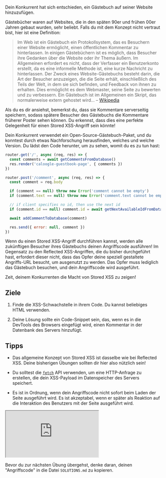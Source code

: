 Dein Konkurrent hat sich entschieden, ein Gästebuch auf seiner Website hinzuzufügen.

Gästebücher waren auf Websites, die in den späten 90er und frühen 00er Jahren gebaut wurden, sehr beliebt. Falls du mit dem Konzept nicht vertraut bist, hier ist eine Definition:

> Im Web ist ein Gästebuch ein Protokollsystem, das es Besuchern einer Website ermöglicht, einen öffentlichen Kommentar zu hinterlassen. In einigen Gästebüchern ist es möglich, dass Besucher ihre Gedanken über die Website oder ihr Thema äußern. Im Allgemeinen erfordert es nicht, dass der Verfasser ein Benutzerkonto erstellt, da es eine informelle Methode ist, eine kurze Nachricht zu hinterlassen. Der Zweck eines Website-Gästebuchs besteht darin, die Art der Besucher anzuzeigen, die die Seite erhält, einschließlich des Teils der Welt, in dem sie sich befinden, und Feedback von ihnen zu erhalten. Dies ermöglicht es dem Webmaster, seine Seite zu bewerten und zu verbessern. Ein Gästebuch ist im Allgemeinen ein Skript, das normalerweise extern gehostet wird... – [Wikipedia](https://de.wikipedia.org/wiki/Gästebuch)

Als du es dir ansiehst, bemerkst du, dass sie Kommentare serverseitig speichern, sodass spätere Besucher des Gästebuchs die Kommentare früherer Poster sehen können. Du erkennst, dass dies eine perfekte Gelegenheit für einen Stored XSS-Angriff sein könnte!

Dein Konkurrent verwendet ein Open-Source-Gästebuch-Paket, und du konntest durch etwas Nachforschung herausfinden, welches und welche Version. Du lädst den Code herunter, um zu sehen, womit du es zu tun hast:

```js
router.get('/', async (req, res) => {
  const comments = await getCommentsFromDatabase()
  res.render('caloogle-guestbook-page', { comments })
})

router.post('/comment', async (req, res) => {
  const comment = req.body

  if (comment == null) throw new Error('comment cannot be empty')
  if (comment.text == null) throw new Error('comment.text cannot be empty')

  // if client specifies no id, then use the next id
  if (comment.id == null) comment.id = await getNextAvailableIdFromDatabase()

  await addCommentToDatabase(comment)

  res.send({ error: null, comment })
})
```

Wenn du einen Stored XSS-Angriff durchführen kannst, werden alle zukünftigen Besucher ihres Gästebuchs deinen Angriffscode ausführen! Im Gegensatz zu den Reflected XSS-Angriffen, die du bisher durchgeführt hast, erfordert dieser nicht, dass das Opfer deine speziell gestaltete Angriffs-URL besucht, um ausgenutzt zu werden. Das Opfer muss lediglich das Gästebuch besuchen, und dein Angriffscode wird ausgeführt.

Zeit, deinem Konkurrenten die Macht von Stored XSS zu zeigen!

## Ziele

1. Finde die XSS-Schwachstelle in ihrem Code. Du kannst beliebiges HTML verwenden.

1. Deine Lösung sollte ein Code-Snippet sein, das, wenn es in die DevTools des Browsers eingefügt wird, einen Kommentar in der Datenbank des Servers hinzufügt.

## Tipps

- Das allgemeine Konzept von Stored XSS ist dasselbe wie bei Reflected XSS. Deine bisherigen Übungen sollten dir hier also nützlich sein!

- Du solltest die [`fetch`](https://developer.mozilla.org/en-US/docs/Web/API/Fetch_API) API verwenden, um eine HTTP-Anfrage zu erstellen, die dein XSS-Payload im Datenspeicher des Servers speichert.

- Es ist in Ordnung, wenn dein Angriffscode nicht sofort beim Laden der Seite ausgeführt wird. Es ist akzeptabel, wenn er später als Reaktion auf die Interaktion des Benutzers mit der Seite ausgeführt wird.

<iframe src='http://hackme.ifflaender-family.de:4170'></iframe>

Bevor du zur nächsten Übung übergehst, denke daran, deinen "Angriffscode" in die Datei `SOLUTIONS.md` zu kopieren.
